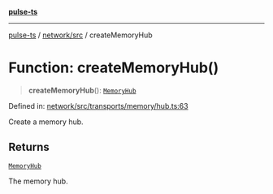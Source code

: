 [**pulse-ts**](../../../README.md)

***

[pulse-ts](../../../README.md) / [network/src](../README.md) / createMemoryHub

# Function: createMemoryHub()

> **createMemoryHub**(): [`MemoryHub`](../interfaces/MemoryHub.md)

Defined in: [network/src/transports/memory/hub.ts:63](https://github.com/jlehett/pulse-ts/blob/95f7e0ab0aafbcd2aad691251c554317b3dfe19c/packages/network/src/transports/memory/hub.ts#L63)

Create a memory hub.

## Returns

[`MemoryHub`](../interfaces/MemoryHub.md)

The memory hub.
